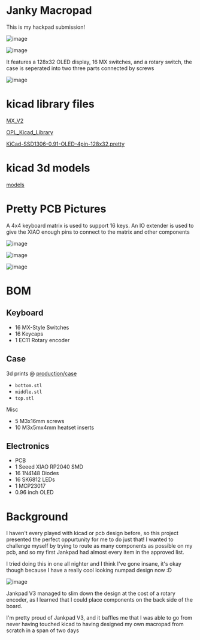 # Janky Macropad #

This is my hackpad submission!

![image](assets/v3_full_front.png)

![image](assets/v3_full_back.png)

It features a 128x32 OLED display, 16 MX switches, and a rotary switch, the case is seperated into two three parts connected by screws

![image](assets/v3_case.png)

# kicad library files #

[MX_V2](https://github.com/ai03-2725/MX_V2)

[OPL_Kicad_Library](https://github.com/Seeed-Studio/OPL_Kicad_Library)

[KiCad-SSD1306-0.91-OLED-4pin-128x32.pretty](https://github.com/gorbachev/KiCad-SSD1306-0.91-OLED-4pin-128x32.pretty.git)

# kicad 3d models #

[models](models.zip)

# Pretty PCB Pictures 

A 4x4 keyboard matrix is used to support 16 keys. An IO extender is used to give the XIAO enough pins to connect to the matrix and other components

![image](assets/v3_schematic.png)

![image](assets/v3_pcb_back.png)

![image](assets/v3_pcb_front.png)

# BOM #

## Keyboard ##

- 16 MX-Style Switches
- 16 Keycaps
- 1 EC11 Rotary encoder

## Case ##

3d prints @ [production/case](production/case)

- `bottom.stl`
- `middle.stl`
- `top.stl`

Misc

- 5 M3x16mm screws
- 10 M3x5mx4mm heatset inserts

## Electronics ## 
- PCB
- 1 Seeed XIAO RP2040 SMD
- 16 1N4148 Diodes
- 16 SK6812 LEDs
- 1 MCP23017
- 0.96 inch OLED


# Background #

I haven't every played with kicad or pcb design before, so this project presented the perfect oppurtunity for me to do just that!
I wanted to challenge myself by trying to route as many components as possible on my pcb, and so my first Jankpad had almost every item in the approved list. 

I tried doing this in one all nighter and I think I've gone insane, it's okay though because I have a really cool looking numpad design now :D

![image](assets/full.png)

Jankpad V3 managed to slim down the design at the cost of a rotary encoder, as I learned that I could place components on the back side of the board.

I'm pretty proud of Jankpad V3, and it baffles me that I was able to go from never having touched kicad to having designed my own macropad from scratch in a span of two days

